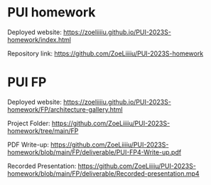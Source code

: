 # PUI homework

Deployed website: https://zoeliiiiu.github.io/PUI-2023S-homework/index.html

Repository link: https://github.com/ZoeLiiiiu/PUI-2023S-homework

# PUI FP

Deployed website: https://zoeliiiiu.github.io/PUI-2023S-homework/FP/architecture-gallery.html

Project Folder: https://github.com/ZoeLiiiiu/PUI-2023S-homework/tree/main/FP

PDF Write-up: https://github.com/ZoeLiiiiu/PUI-2023S-homework/blob/main/FP/deliverable/PUI-FP4-Write-up.pdf

Recorded Presentation: https://github.com/ZoeLiiiiu/PUI-2023S-homework/blob/main/FP/deliverable/Recorded-presentation.mp4
